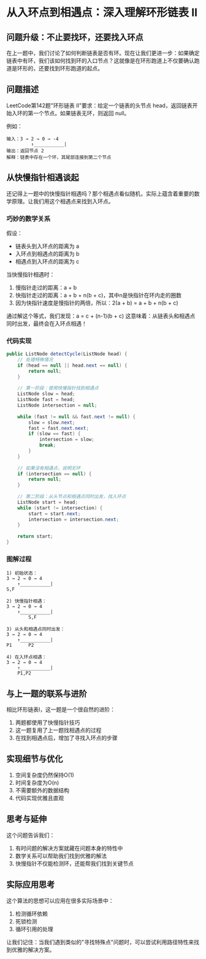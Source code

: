 # 从入环点到相遇点：深入理解环形链表 II
## 问题升级：不止要找环，还要找入环点
在上一题中，我们讨论了如何判断链表是否有环。现在让我们更进一步：如果确定链表中有环，我们该如何找到环的入口节点？这就像是在环形跑道上不仅要确认跑道是环形的，还要找到环形跑道的起点。

## 问题描述
LeetCode第142题"环形链表 II"要求：给定一个链表的头节点 head，返回链表开始入环的第一个节点。如果链表无环，则返回 null。

例如：
```
输入：3 → 2 → 0 → -4
         ↑___________|
输出：返回节点 2
解释：链表中存在一个环，其尾部连接到第二个节点
```

## 从快慢指针相遇谈起
还记得上一题中的快慢指针相遇吗？那个相遇点看似随机，实际上蕴含着重要的数学原理。让我们用这个相遇点来找到入环点。

### 巧妙的数学关系
假设：
- 链表头到入环点的距离为 a
- 入环点到相遇点的距离为 b
- 相遇点到入环点的距离为 c

当快慢指针相遇时：
1. 慢指针走过的距离：a + b
2. 快指针走过的距离：a + b + n(b + c)，其中n是快指针在环内走的圈数
3. 因为快指针速度是慢指针的两倍，所以：2(a + b) = a + b + n(b + c)

通过解这个等式，我们发现：a = c + (n-1)(b + c)
这意味着：从链表头和相遇点同时出发，最终会在入环点相遇！

### 代码实现
```java
public ListNode detectCycle(ListNode head) {
    // 处理特殊情况
    if (head == null || head.next == null) {
        return null;
    }
    
    // 第一阶段：使用快慢指针找到相遇点
    ListNode slow = head;
    ListNode fast = head;
    ListNode intersection = null;
    
    while (fast != null && fast.next != null) {
        slow = slow.next;
        fast = fast.next.next;
        if (slow == fast) {
            intersection = slow;
            break;
        }
    }
    
    // 如果没有相遇点，说明无环
    if (intersection == null) {
        return null;
    }
    
    // 第二阶段：从头节点和相遇点同时出发，找入环点
    ListNode start = head;
    while (start != intersection) {
        start = start.next;
        intersection = intersection.next;
    }
    
    return start;
}
```

### 图解过程
```
1) 初始状态：
3 → 2 → 0 → 4
    ↑___________|
S,F

2) 快慢指针相遇：
3 → 2 → 0 → 4
    ↑___________|
        S,F

3) 从头和相遇点同时出发：
3 → 2 → 0 → 4
    ↑___________|
P1      P2

4) 在入环点相遇：
3 → 2 → 0 → 4
    ↑___________|
    P1,P2
```

## 与上一题的联系与进阶
相比环形链表I，这一题是一个很自然的进阶：
1. 两题都使用了快慢指针技巧
2. 这一题复用了上一题找相遇点的过程
3. 在找到相遇点后，增加了寻找入环点的步骤

## 实现细节与优化
1. 空间复杂度仍然保持O(1)
2. 时间复杂度为O(n)
3. 不需要额外的数据结构
4. 代码实现优雅且直观

## 思考与延伸
这个问题告诉我们：
1. 有时问题的解决方案就藏在问题本身的特性中
2. 数学关系可以帮助我们找到优雅的解法
3. 快慢指针不仅能检测环，还能帮我们找到关键节点

## 实际应用思考
这个算法的思想可以应用在很多实际场景中：
1. 检测循环依赖
2. 死锁检测
3. 循环引用的处理

让我们记住：当我们遇到类似的"寻找特殊点"问题时，可以尝试利用路径特性来找到优雅的解决方案。


